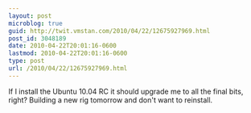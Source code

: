 ```yaml
---
layout: post
microblog: true
guid: http://twit.vmstan.com/2010/04/22/12675927969.html
post_id: 3048189
date: 2010-04-22T20:01:16-0600
lastmod: 2010-04-22T20:01:16-0600
type: post
url: /2010/04/22/12675927969.html
---
```

If I install the Ubuntu 10.04 RC it should upgrade me to all the final bits, right? Building a new rig tomorrow and don't want to reinstall.

